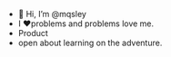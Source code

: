 - 👋 Hi, I’m @mqsley
- I ❤️problems and problems love me.
- Product
- open about learning on the adventure. 

<!---
mqsley/mqsley is a ✨ special ✨ repository because its `README.md` (this file) appears on your GitHub profile.
You can click the Preview link to take a look at your changes.
--->

<!---
Things I'm interested in:

Being a better me
Freedom & Independence
Local enrichment
Problem solving
Diverse lived experiences
Principled thinking

Things I'm not interested in:
Twitter's version of "what's happening"

Follow at your own risk
--->
